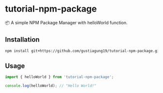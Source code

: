 # tutorial-npm-package

📦 A simple NPM Package Manager with helloWorld function.

## Installation

```bash
npm install git+https://github.com/gustiagung19/tutorial-npm-package.git
```

## Usage
```ts
import { helloWorld } from 'tutorial-npm-package';

console.log(helloWorld); // "Hello World!"
```